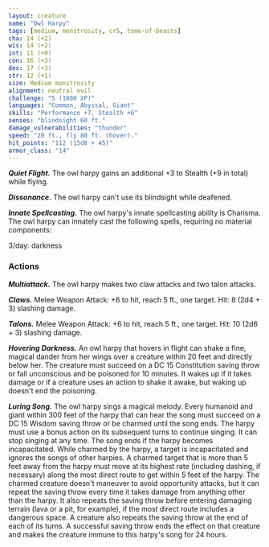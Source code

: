 ```yaml
---
layout: creature
name: "Owl Harpy"
tags: [medium, monstrosity, cr5, tome-of-beasts]
cha: 14 (+2)
wis: 14 (+2)
int: 11 (+0)
con: 16 (+3)
dex: 17 (+3)
str: 12 (+1)
size: Medium monstrosity
alignment: neutral evil
challenge: "5 (1800 XP)"
languages: "Common, Abyssal, Giant"
skills: "Performance +7, Stealth +6"
senses: "blindsight 60 ft."
damage_vulnerabilities: "thunder"
speed: "20 ft., fly 80 ft. (hover)."
hit_points: "112 (15d8 + 45)"
armor_class: "14"
---
```


***Quiet Flight.*** The owl harpy gains an additional +3 to Stealth (+9 in total) while flying.

***Dissonance.*** The owl harpy can't use its blindsight while deafened.

***Innate Spellcasting.*** The owl harpy's innate spellcasting ability is Charisma. The owl harpy can innately cast the following spells, requiring no material components:

3/day: darkness

### Actions

***Multiattack.*** The owl harpy makes two claw attacks and two talon attacks.

***Claws.*** Melee Weapon Attack: +6 to hit, reach 5 ft., one target. Hit: 8 (2d4 + 3) slashing damage.

***Talons.*** Melee Weapon Attack: +6 to hit, reach 5 ft., one target. Hit: 10 (2d6 + 3) slashing damage.

***Hovering Darkness.*** An owl harpy that hovers in flight can shake a fine, magical dander from her wings over a creature within 20 feet and directly below her. The creature must succeed on a DC 15 Constitution saving throw or fall unconscious and be poisoned for 10 minutes. It wakes up if it takes damage or if a creature uses an action to shake it awake, but waking up doesn't end the poisoning.

***Luring Song.*** The owl harpy sings a magical melody. Every humanoid and giant within 300 feet of the harpy that can hear the song must succeed on a DC 15 Wisdom saving throw or be charmed until the song ends. The harpy must use a bonus action on its subsequent turns to continue singing. It can stop singing at any time. The song ends if the harpy becomes incapacitated. While charmed by the harpy, a target is incapacitated and ignores the songs of other harpies. A charmed target that is more than 5 feet away from the harpy must move at its highest rate (including dashing, if necessary) along the most direct route to get within 5 feet of the harpy. The charmed creature doesn't maneuver to avoid opportunity attacks, but it can repeat the saving throw every time it takes damage from anything other than the harpy. It also repeats the saving throw before entering damaging terrain (lava or a pit, for example), if the most direct route includes a dangerous space. A creature also repeats the saving throw at the end of each of its turns. A successful saving throw ends the effect on that creature and makes the creature immune to this harpy's song for 24 hours.

